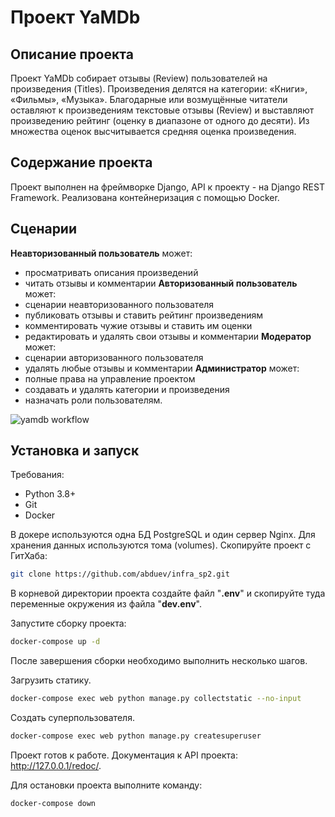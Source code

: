 # Проект YaMDb


## Описание проекта
Проект YaMDb собирает отзывы (Review) пользователей на произведения (Titles). Произведения делятся на категории: «Книги», «Фильмы», «Музыка».
Благодарные или возмущённые читатели оставляют к произведениям текстовые отзывы (Review) и выставляют произведению рейтинг (оценку в диапазоне от одного до десяти). Из множества оценок высчитывается средняя оценка произведения.

## Содержание проекта
Проект выполнен на фреймворке Django, API к проекту - на Django REST Framework.
Реализована контейнеризация с помощью Docker.


## Сценарии
__Неавторизованный пользователь__ может:
 - просматривать описания произведений
 - читать отзывы и комментарии
__Авторизованный пользователь__ может:
 - сценарии неавторизованного пользователя
 - публиковать отзывы и ставить рейтинг произведениям
 - комментировать чужие отзывы и ставить им оценки
 - редактировать и удалять свои отзывы и комментарии
__Модератор__ может:
 - сценарии авторизованного пользователя
 - удалять любые отзывы и комментарии
__Администратор__ может:
 - полные права на управление проектом
 - создавать и удалять категории и произведения
 - назначать роли пользователям.

![yamdb workflow](https://github.com/abduev/yamdb_final/actions/workflows/yamdb_workflow.yml/badge.svg)
## Установка и запуск
Требования:
 - Python 3.8+
 - Git
 - Docker

В докере используются одна БД PostgreSQL и один сервер Nginx. Для хранения данных используются тома (volumes).
Скопируйте проект с ГитХаба:
```sh
git clone https://github.com/abduev/infra_sp2.git
```

В корневой директории проекта создайте файл "__.env__" и скопируйте туда переменные окружения из файла "__dev.env__".


Запустите сборку проекта:
```sh
docker-compose up -d
```

После завершения сборки необходимо выполнить несколько шагов.

Загрузить статику.
 ```sh
docker-compose exec web python manage.py collectstatic --no-input
```
Создать суперпользователя.
 ```sh
docker-compose exec web python manage.py createsuperuser
```

Проект готов к работе. Документация к API проекта: http://127.0.0.1/redoc/.


Для остановки проекта выполните команду:
```sh
docker-compose down
```

